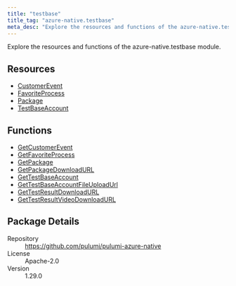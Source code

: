 ```yaml
---
title: "testbase"
title_tag: "azure-native.testbase"
meta_desc: "Explore the resources and functions of the azure-native.testbase module."
---
```


<!-- WARNING: this file was generated by Pulumi Docs Generator. -->
<!-- Do not edit by hand unless you're certain you know what you are doing! -->

Explore the resources and functions of the azure-native.testbase module.

<h2 id="resources">Resources</h2>
<ul class="api">
    <li><a href="customerevent" title="CustomerEvent"><span class="symbol resource"></span>CustomerEvent</a></li>
    <li><a href="favoriteprocess" title="FavoriteProcess"><span class="symbol resource"></span>FavoriteProcess</a></li>
    <li><a href="package" title="Package"><span class="symbol resource"></span>Package</a></li>
    <li><a href="testbaseaccount" title="TestBaseAccount"><span class="symbol resource"></span>TestBaseAccount</a></li>
</ul>

<h2 id="functions">Functions</h2>
<ul class="api">
    <li><a href="getcustomerevent" title="GetCustomerEvent"><span class="symbol function"></span>GetCustomerEvent</a></li>
    <li><a href="getfavoriteprocess" title="GetFavoriteProcess"><span class="symbol function"></span>GetFavoriteProcess</a></li>
    <li><a href="getpackage" title="GetPackage"><span class="symbol function"></span>GetPackage</a></li>
    <li><a href="getpackagedownloadurl" title="GetPackageDownloadURL"><span class="symbol function"></span>GetPackageDownloadURL</a></li>
    <li><a href="gettestbaseaccount" title="GetTestBaseAccount"><span class="symbol function"></span>GetTestBaseAccount</a></li>
    <li><a href="gettestbaseaccountfileuploadurl" title="GetTestBaseAccountFileUploadUrl"><span class="symbol function"></span>GetTestBaseAccountFileUploadUrl</a></li>
    <li><a href="gettestresultdownloadurl" title="GetTestResultDownloadURL"><span class="symbol function"></span>GetTestResultDownloadURL</a></li>
    <li><a href="gettestresultvideodownloadurl" title="GetTestResultVideoDownloadURL"><span class="symbol function"></span>GetTestResultVideoDownloadURL</a></li>
</ul>

<h2 id="package-details">Package Details</h2>
<dl class="package-details">
	<dt>Repository</dt>
	<dd><a href="https://github.com/pulumi/pulumi-azure-native">https://github.com/pulumi/pulumi-azure-native</a></dd>
	<dt>License</dt>
	<dd>Apache-2.0</dd>
	<dt>Version</dt>
	<dd>1.29.0</dd>
</dl>

